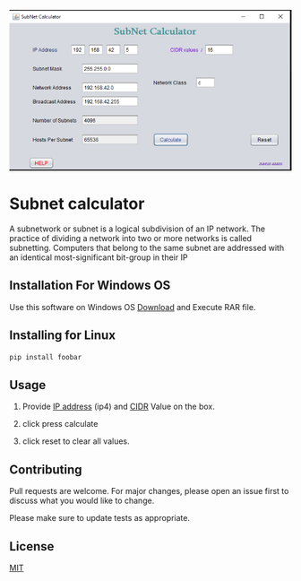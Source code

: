 [![MasterHead](img/Subnet3.png)]()
# Subnet calculator 

A subnetwork or subnet is a logical subdivision of an IP network. The practice of dividing a network into two or more networks is called subnetting. Computers that belong to the same subnet are addressed with an identical most-significant bit-group in their IP

## Installation For Windows OS

Use this software on Windows OS  [Download](https://pip.pypa.io/en/stable/) and Execute RAR file.



## Installing for Linux 

```bash
pip install foobar
```

## Usage

1. Provide [IP address](https://pip.pypa.io/en/stable/) (ip4) and [CIDR](https://pip.pypa.io/en/stable/) Value on the box. 

2. click press calculate 

3. click reset to clear all values. 



## Contributing
Pull requests are welcome. For major changes, please open an issue first to discuss what you would like to change.

Please make sure to update tests as appropriate.

## License
[MIT](https://choosealicense.com/licenses/mit/)
